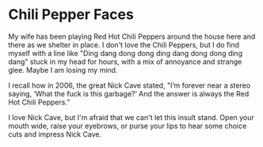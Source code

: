Chili Pepper Faces
===========================

My wife has been playing Red Hot Chili Peppers around the house here and there as we shelter in place. I don't love the Chili Peppers, but I do find myself with a line like "Ding dang dong dong ding dang dong dong ding dang" stuck in my head for hours, with a mix of annoyance and strange glee. Maybe I am losing my mind.

I recall how in 2006, the great Nick Cave stated, "I’m forever near a stereo saying, ‘What the fuck is this garbage?’ And the answer is always the Red Hot Chili Peppers.”

I love Nick Cave, but I'm afraid that we can't let this insult stand. Open your mouth wide, raise your eyebrows, or purse your lips to hear some choice cuts and impress Nick Cave.
